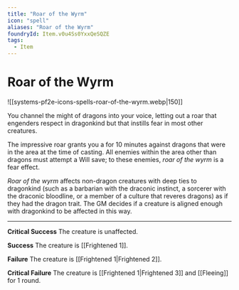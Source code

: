 ```yaml
---
title: "Roar of the Wyrm"
icon: "spell"
aliases: "Roar of the Wyrm"
foundryId: Item.v0u4Ss0YxxQeSQZE
tags:
  - Item
---
```


# Roar of the Wyrm
![[systems-pf2e-icons-spells-roar-of-the-wyrm.webp|150]]

You channel the might of dragons into your voice, letting out a roar that engenders respect in dragonkind but that instills fear in most other creatures.

The impressive roar grants you a  for 10 minutes against dragons that were in the area at the time of casting. All enemies within the area other than dragons must attempt a Will save; to these enemies, _roar of the wyrm_ is a fear effect.

_Roar of the wyrm_ affects non-dragon creatures with deep ties to dragonkind (such as a barbarian with the draconic instinct, a sorcerer with the draconic bloodline, or a member of a culture that reveres dragons) as if they had the dragon trait. The GM decides if a creature is aligned enough with dragonkind to be affected in this way.

* * *

**Critical Success** The creature is unaffected.

**Success** The creature is [[Frightened 1]].

**Failure** The creature is [[Frightened 1|Frightened 2]].

**Critical Failure** The creature is [[Frightened 1|Frightened 3]] and [[Fleeing]] for 1 round.
